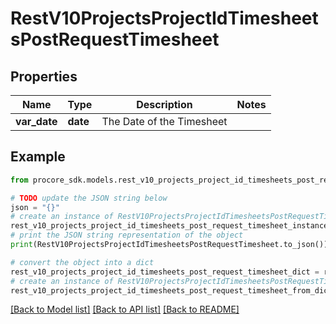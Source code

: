 # RestV10ProjectsProjectIdTimesheetsPostRequestTimesheet


## Properties

Name | Type | Description | Notes
------------ | ------------- | ------------- | -------------
**var_date** | **date** | The Date of the Timesheet | 

## Example

```python
from procore_sdk.models.rest_v10_projects_project_id_timesheets_post_request_timesheet import RestV10ProjectsProjectIdTimesheetsPostRequestTimesheet

# TODO update the JSON string below
json = "{}"
# create an instance of RestV10ProjectsProjectIdTimesheetsPostRequestTimesheet from a JSON string
rest_v10_projects_project_id_timesheets_post_request_timesheet_instance = RestV10ProjectsProjectIdTimesheetsPostRequestTimesheet.from_json(json)
# print the JSON string representation of the object
print(RestV10ProjectsProjectIdTimesheetsPostRequestTimesheet.to_json())

# convert the object into a dict
rest_v10_projects_project_id_timesheets_post_request_timesheet_dict = rest_v10_projects_project_id_timesheets_post_request_timesheet_instance.to_dict()
# create an instance of RestV10ProjectsProjectIdTimesheetsPostRequestTimesheet from a dict
rest_v10_projects_project_id_timesheets_post_request_timesheet_from_dict = RestV10ProjectsProjectIdTimesheetsPostRequestTimesheet.from_dict(rest_v10_projects_project_id_timesheets_post_request_timesheet_dict)
```
[[Back to Model list]](../README.md#documentation-for-models) [[Back to API list]](../README.md#documentation-for-api-endpoints) [[Back to README]](../README.md)


